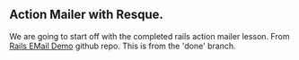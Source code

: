 ## Action Mailer with Resque.

We are going to start off with the completed rails action mailer lesson. From [Rails EMail Demo](https://github.com/ga-wdi-boston/wdi_10_rails_demo_email) github repo. This is from the 'done' branch.



